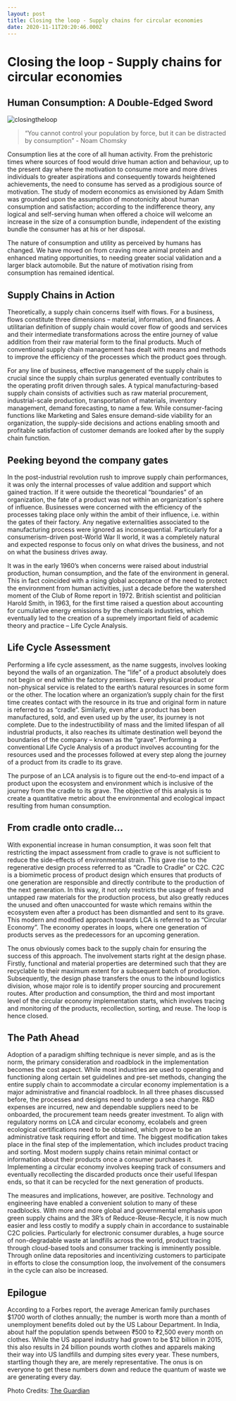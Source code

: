 ```yaml
---
layout: post
title: Closing the loop - Supply chains for circular economies
date: 2020-11-11T20:20:46.000Z
---
```

# Closing the loop - Supply chains for circular economies


## Human Consumption: A Double-Edged Sword

![closingtheloop](https://user-images.githubusercontent.com/98811198/152677906-33b201ff-2a5c-4190-b7da-dc5cc402dcb0.png)

> “You cannot control your population by force, but it can be distracted by consumption”
> \- Noam Chomsky

Consumption lies at the core of all human activity. From the prehistoric times where sources of food would drive human action and behaviour, up to the present day where the motivation to consume more and more drives individuals to greater aspirations and consequently towards heightened achievements, the need to consume has served as a prodigious source of motivation. The study of modern economics as envisioned by Adam Smith was grounded upon the assumption of monotonicity about human consumption and satisfaction; according to the indifference theory, any logical and self-serving human when offered a choice will welcome an increase in the size of a consumption bundle, independent of the existing bundle the consumer has at his or her disposal.

The nature of consumption and utility as perceived by humans has changed. We have moved on from craving more animal protein and enhanced mating opportunities, to needing greater social validation and a larger black automobile. But the nature of motivation rising from consumption has remained identical.


## Supply Chains in Action

Theoretically, a supply chain concerns itself with flows. For a business, flows constitute three dimensions – material, information, and finances. A utilitarian definition of supply chain would cover flow of goods and services and their intermediate transformations across the entire journey of value addition from their raw material form to the final products. Much of conventional supply chain management has dealt with means and methods to improve the efficiency of the processes which the product goes through.

For any line of business, effective management of the supply chain is crucial since the supply chain surplus generated eventually contributes to the operating profit driven through sales. A typical manufacturing-based supply chain consists of activities such as raw material procurement, industrial-scale production, transportation of materials, inventory management, demand forecasting, to name a few. While consumer-facing functions like Marketing and Sales ensure demand-side viability for an organization, the supply-side decisions and actions enabling smooth and profitable satisfaction of customer demands are looked after by the supply chain function.


## Peeking beyond the company gates

In the post-industrial revolution rush to improve supply chain performances, it was only the internal processes of value addition and support which gained traction. If it were outside the theoretical “boundaries” of an organization, the fate of a product was not within an organization's sphere of influence. Businesses were concerned with the efficiency of the processes taking place only within the ambit of their influence, i.e. within the gates of their factory. Any negative externalities associated to the manufacturing process were ignored as inconsequential. Particularly for a consumerism-driven post-World War II world, it was a completely natural and expected response to focus only on what drives the business, and not on what the business drives away.

It was in the early 1960’s when concerns were raised about industrial production, human consumption, and the fate of the environment in general. This in fact coincided with a rising global acceptance of the need to protect the environment from human activities, just a decade before the watershed moment of the Club of Rome report in 1972. British scientist and politician Harold Smith, in 1963, for the first time raised a question about accounting for cumulative energy emissions by the chemicals industries, which eventually led to the creation of a supremely important field of academic theory and practice – Life Cycle Analysis.


## Life Cycle Assessment

Performing a life cycle assessment, as the name suggests, involves looking beyond the walls of an organization. The “life” of a product absolutely does not begin or end within the factory premises. Every physical product or non-physical service is related to the earth’s natural resources in some form or the other. The location where an organization’s supply chain for the first time creates contact with the resource in its true and original form in nature is referred to as “cradle”. Similarly, even after a product has been manufactured, sold, and even used up by the user, its journey is not complete. Due to the indestructibility of mass and the limited lifespan of all industrial products, it also reaches its ultimate destination well beyond the boundaries of the company – known as the “grave”. Performing a conventional Life Cycle Analysis of a product involves accounting for the resources used and the processes followed at every step along the journey of a product from its cradle to its grave.

The purpose of an LCA analysis is to figure out the end-to-end impact of a product upon the ecosystem and environment which is inclusive of the journey from the cradle to its grave. The objective of this analysis is to create a quantitative metric about the environmental and ecological impact resulting from human consumption.


## From cradle onto cradle…

With exponential increase in human consumption, it was soon felt that restricting the impact assessment from cradle to grave is not sufficient to reduce the side-effects of environmental strain. This gave rise to the regenerative design process referred to as “Cradle to Cradle” or C2C. C2C is a biomimetic process of product design which ensures that products of one generation are responsible and directly contribute to the production of the next generation. In this way, it not only restricts the usage of fresh and untapped raw materials for the production process, but also greatly reduces the unused and often unaccounted for waste which remains within the ecosystem even after a product has been dismantled and sent to its grave. This modern and modified approach towards LCA is referred to as “Circular Economy”. The economy operates in loops, where one generation of products serves as the predecessors for an upcoming generation.

The onus obviously comes back to the supply chain for ensuring the success of this approach. The involvement starts right at the design phase. Firstly, functional and material properties are determined such that they are recyclable to their maximum extent for a subsequent batch of production. Subsequently, the design phase transfers the onus to the inbound logistics division, whose major role is to identify proper sourcing and procurement routes. After production and consumption, the third and most important level of the circular economy implementation starts, which involves tracing and monitoring of the products, recollection, sorting, and reuse. The loop is hence closed.


## The Path Ahead

Adoption of a paradigm shifting technique is never simple, and as is the norm, the primary consideration and roadblock in the implementation becomes the cost aspect. While most industries are used to operating and functioning along certain set guidelines and pre-set methods, changing the entire supply chain to accommodate a circular economy implementation is a major administrative and financial roadblock. In all three phases discussed before, the processes and designs need to undergo a sea change. R&D expenses are incurred, new and dependable suppliers need to be onboarded, the procurement team needs greater investment. To align with regulatory norms on LCA and circular economy, ecolabels and green ecological certifications need to be obtained, which prove to be an administrative task requiring effort and time. The biggest modification takes place in the final step of the implementation, which includes product tracing and sorting. Most modern supply chains retain minimal contact or information about their products once a consumer purchases it. Implementing a circular economy involves keeping track of consumers and eventually recollecting the discarded products once their useful lifespan ends, so that it can be recycled for the next generation of products.

The measures and implications, however, are positive. Technology and engineering have enabled a convenient solution to many of these roadblocks. With more and more global and governmental emphasis upon green supply chains and the 3R’s of Reduce-Reuse-Recycle, it is now much easier and less costly to modify a supply chain in accordance to sustainable C2C policies. Particularly for electronic consumer durables, a huge source of non-degradable waste at landfills across the world, product tracing through cloud-based tools and consumer tracking is imminently possible. Through online data repositories and incentivizing customers to participate in efforts to close the consumption loop, the involvement of the consumers in the cycle can also be increased.


## Epilogue

According to a Forbes report, the average American family purchases $1700 worth of clothes annually; the number is worth more than a month of unemployment benefits doled out by the US Labour Department. In India, about half the population spends between ₹500 to ₹2,500 every month on clothes. While the US apparel industry had grown to be $12 billion in 2015, this also results in 24 billion pounds worth clothes and apparels making their way into US landfills and dumping sites every year. These numbers, startling though they are, are merely representative. The onus is on everyone to get these numbers down and reduce the quantum of waste we are generating every day.

Photo Credits: [The Guardian](https://www.theguardian.com/cities/2016/oct/11/hell-earth-great-urban-scandal-life-rubbish-dump)
